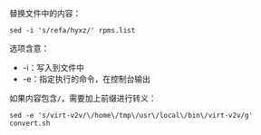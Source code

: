 替换文件中的内容：
```shell
sed -i 's/refa/hyxz/' rpms.list
```

选项含意：



- -i：写入到文件中
- -e：指定执行的命令，在控制台输出

如果内容包含`/`，需要加上前缀进行转义：

```shell
sed -e 's/virt-v2v/\/home\/tmp\/usr\/local\/bin\/virt-v2v/g' convert.sh
```



